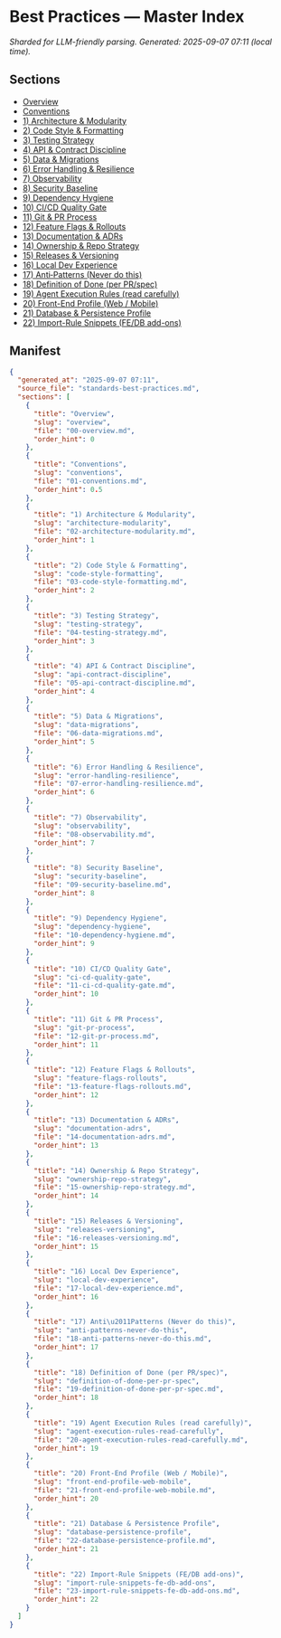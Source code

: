 # Best Practices — Master Index

_Sharded for LLM-friendly parsing. Generated: 2025-09-07 07:11 (local time)._

## Sections

- [Overview](./00-overview.md)
- [Conventions](./01-conventions.md)
- [1) Architecture & Modularity](./02-architecture-modularity.md)
- [2) Code Style & Formatting](./03-code-style-formatting.md)
- [3) Testing Strategy](./04-testing-strategy.md)
- [4) API & Contract Discipline](./05-api-contract-discipline.md)
- [5) Data & Migrations](./06-data-migrations.md)
- [6) Error Handling & Resilience](./07-error-handling-resilience.md)
- [7) Observability](./08-observability.md)
- [8) Security Baseline](./09-security-baseline.md)
- [9) Dependency Hygiene](./10-dependency-hygiene.md)
- [10) CI/CD Quality Gate](./11-ci-cd-quality-gate.md)
- [11) Git & PR Process](./12-git-pr-process.md)
- [12) Feature Flags & Rollouts](./13-feature-flags-rollouts.md)
- [13) Documentation & ADRs](./14-documentation-adrs.md)
- [14) Ownership & Repo Strategy](./15-ownership-repo-strategy.md)
- [15) Releases & Versioning](./16-releases-versioning.md)
- [16) Local Dev Experience](./17-local-dev-experience.md)
- [17) Anti‑Patterns (Never do this)](./18-anti-patterns-never-do-this.md)
- [18) Definition of Done (per PR/spec)](./19-definition-of-done-per-pr-spec.md)
- [19) Agent Execution Rules (read carefully)](./20-agent-execution-rules-read-carefully.md)
- [20) Front-End Profile (Web / Mobile)](./21-front-end-profile-web-mobile.md)
- [21) Database & Persistence Profile](./22-database-persistence-profile.md)
- [22) Import-Rule Snippets (FE/DB add-ons)](./23-import-rule-snippets-fe-db-add-ons.md)

## Manifest

```json
{
  "generated_at": "2025-09-07 07:11",
  "source_file": "standards-best-practices.md",
  "sections": [
    {
      "title": "Overview",
      "slug": "overview",
      "file": "00-overview.md",
      "order_hint": 0
    },
    {
      "title": "Conventions",
      "slug": "conventions",
      "file": "01-conventions.md",
      "order_hint": 0.5
    },
    {
      "title": "1) Architecture & Modularity",
      "slug": "architecture-modularity",
      "file": "02-architecture-modularity.md",
      "order_hint": 1
    },
    {
      "title": "2) Code Style & Formatting",
      "slug": "code-style-formatting",
      "file": "03-code-style-formatting.md",
      "order_hint": 2
    },
    {
      "title": "3) Testing Strategy",
      "slug": "testing-strategy",
      "file": "04-testing-strategy.md",
      "order_hint": 3
    },
    {
      "title": "4) API & Contract Discipline",
      "slug": "api-contract-discipline",
      "file": "05-api-contract-discipline.md",
      "order_hint": 4
    },
    {
      "title": "5) Data & Migrations",
      "slug": "data-migrations",
      "file": "06-data-migrations.md",
      "order_hint": 5
    },
    {
      "title": "6) Error Handling & Resilience",
      "slug": "error-handling-resilience",
      "file": "07-error-handling-resilience.md",
      "order_hint": 6
    },
    {
      "title": "7) Observability",
      "slug": "observability",
      "file": "08-observability.md",
      "order_hint": 7
    },
    {
      "title": "8) Security Baseline",
      "slug": "security-baseline",
      "file": "09-security-baseline.md",
      "order_hint": 8
    },
    {
      "title": "9) Dependency Hygiene",
      "slug": "dependency-hygiene",
      "file": "10-dependency-hygiene.md",
      "order_hint": 9
    },
    {
      "title": "10) CI/CD Quality Gate",
      "slug": "ci-cd-quality-gate",
      "file": "11-ci-cd-quality-gate.md",
      "order_hint": 10
    },
    {
      "title": "11) Git & PR Process",
      "slug": "git-pr-process",
      "file": "12-git-pr-process.md",
      "order_hint": 11
    },
    {
      "title": "12) Feature Flags & Rollouts",
      "slug": "feature-flags-rollouts",
      "file": "13-feature-flags-rollouts.md",
      "order_hint": 12
    },
    {
      "title": "13) Documentation & ADRs",
      "slug": "documentation-adrs",
      "file": "14-documentation-adrs.md",
      "order_hint": 13
    },
    {
      "title": "14) Ownership & Repo Strategy",
      "slug": "ownership-repo-strategy",
      "file": "15-ownership-repo-strategy.md",
      "order_hint": 14
    },
    {
      "title": "15) Releases & Versioning",
      "slug": "releases-versioning",
      "file": "16-releases-versioning.md",
      "order_hint": 15
    },
    {
      "title": "16) Local Dev Experience",
      "slug": "local-dev-experience",
      "file": "17-local-dev-experience.md",
      "order_hint": 16
    },
    {
      "title": "17) Anti\u2011Patterns (Never do this)",
      "slug": "anti-patterns-never-do-this",
      "file": "18-anti-patterns-never-do-this.md",
      "order_hint": 17
    },
    {
      "title": "18) Definition of Done (per PR/spec)",
      "slug": "definition-of-done-per-pr-spec",
      "file": "19-definition-of-done-per-pr-spec.md",
      "order_hint": 18
    },
    {
      "title": "19) Agent Execution Rules (read carefully)",
      "slug": "agent-execution-rules-read-carefully",
      "file": "20-agent-execution-rules-read-carefully.md",
      "order_hint": 19
    },
    {
      "title": "20) Front-End Profile (Web / Mobile)",
      "slug": "front-end-profile-web-mobile",
      "file": "21-front-end-profile-web-mobile.md",
      "order_hint": 20
    },
    {
      "title": "21) Database & Persistence Profile",
      "slug": "database-persistence-profile",
      "file": "22-database-persistence-profile.md",
      "order_hint": 21
    },
    {
      "title": "22) Import-Rule Snippets (FE/DB add-ons)",
      "slug": "import-rule-snippets-fe-db-add-ons",
      "file": "23-import-rule-snippets-fe-db-add-ons.md",
      "order_hint": 22
    }
  ]
}
```